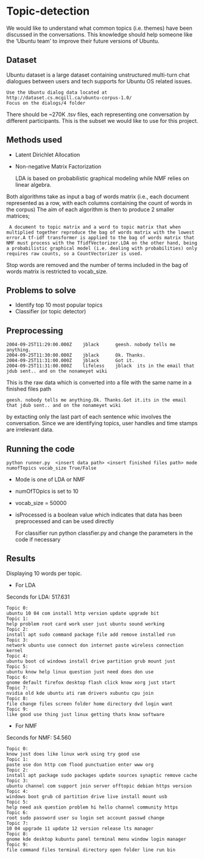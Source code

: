 # Topic-detection

We would like to understand what common topics (i.e. themes) have been discussed in the conversations. This knowledge should help someone like the ‘Ubuntu team’ to improve their
future versions of Ubuntu.

## Dataset

Ubuntu dataset is a large dataset containing unstructured multi-turn chat dialogues between users and tech supports for Ubuntu OS related issues.
    
    Use the Ubuntu dialog data located at http://dataset.cs.mcgill.ca/ubuntu-corpus-1.0/
    Focus on the dialogs/4 folder
There should be ~270K .tsv files, each representing one conversation by different participants. This is the subset we would like to use for this project.


## Methods used

- Latent Dirichlet Allocation
- Non-negative Matrix Factorization

    LDA is based on probabilistic graphical modeling while NMF relies on linear algebra.

Both algorithms take as input a bag of words matrix (i.e., each document represented as a row, with each columns containing the count of words in the corpus)
The aim of each algorithm is then to produce 2 smaller matrices;
     
     A document to topic matrix and a word to topic matrix that when multiplied together reproduce the bag of words matrix with the lowest error.A tf-idf transformer is applied to the bag of words matrix that NMF must process with the TfidfVectorizer.LDA on the other hand, being a probabilistic graphical model (i.e. dealing with probabilities) only requires raw counts, so a CountVectorizer is used.
Stop words are removed and the number of terms included in the bag of words matrix is restricted to vocab_size.

## Problems to solve

- Identify top 10 most popular topics
- Classifier (or topic detector)


## Preprocessing

    2004-09-25T11:29:00.000Z	jblack		geesh. nobody tells me anything.
    2004-09-25T11:30:00.000Z	jblack		Ok. Thanks.
    2004-09-25T11:31:00.000Z	jblack		Got it.
    2004-09-25T11:31:00.000Z	lifeless	jblack	its in the email that jdub sent.. and on the nonameyet wiki

This is the raw data which is converted into a file with the same name in a finished files path

    geesh. nobody tells me anything.Ok. Thanks.Got it.its in the email that jdub sent.. and on the nonameyet wiki

by extacting only the last part of each sentence whic involves the conversation. Since we are identifying topics, user handles and time stamps are irrelevant data.

## Running the code

    python runner.py  <insert data path> <insert finished files path> mode numofTopics vocab_size True/False

- Mode is one of LDA or NMF
- numOfTOpics is set to 10
- vocab_size = 50000
- isProcessed is a boolean value which indicates that data has been preprocessed and can be used directly

    For classifier run python classfier.py and change the parameters in the code if necessary

## Results

Displaying 10 words per topic.

- For LDA

Seconds for LDA: 517.631
    
    Topic 0:
    ubuntu 10 04 com install http version update upgrade bit
    Topic 1:
    help problem root card work user just ubuntu sound working
    Topic 2:
    install apt sudo command package file add remove installed run
    Topic 3:
    network ubuntu use connect don internet paste wireless connection kernel
    Topic 4:
    ubuntu boot cd windows install drive partition grub mount just
    Topic 5:
    ubuntu know help linux question just need does don use
    Topic 6:
    gnome default firefox desktop flash click know xorg just start
    Topic 7:
    nvidia old kde ubuntu ati ram drivers xubuntu cpu join
    Topic 8:
    file change files screen folder home directory dvd login want
    Topic 9:
    like good use thing just linux getting thats know software

- For NMF

Seconds for NMF: 54.560
    
    Topic 0:
    know just does like linux work using try good use
    Topic 1:
    paste use don http com flood punctuation enter www org
    Topic 2:
    install apt package sudo packages update sources synaptic remove cache
    Topic 3:
    ubuntu channel com support join server offtopic debian https version
    Topic 4:
    windows boot grub cd partition drive live install mount usb
    Topic 5:
    help need ask question problem hi hello channel community https
    Topic 6:
    root sudo password user su login set account passwd change
    Topic 7:
    10 04 upgrade 11 update 12 version release lts manager
    Topic 8:
    gnome kde desktop kubuntu panel terminal menu window login manager
    Topic 9:
    file command files terminal directory open folder line run bin


